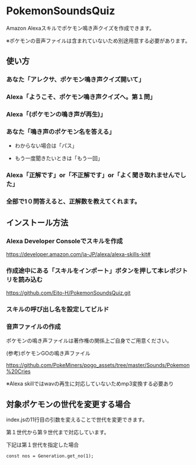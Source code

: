 # PokemonSoundsQuiz
Amazon Alexaスキルでポケモン鳴き声クイズを作成できます。

※ポケモンの音声ファイルは含まれていないため別途用意する必要があります。

## 使い方
### あなた「アレクサ、ポケモン鳴き声クイズ開いて」
### Alexa「ようこそ、ポケモン鳴き声クイズへ。第１問」
### Alexa「(ポケモンの鳴き声が再生)」
### あなた「鳴き声のポケモン名を答える」
- わからない場合は「パス」

- もう一度聞きたいときは「もう一回」
### Alexa「正解です」or「不正解です」or「よく聞き取れませんでした」
### 全部で1０問答えると、正解数を教えてくれます。 

## インストール方法
### Alexa Developer Consoleでスキルを作成
https://developer.amazon.com/ja-JP/alexa/alexa-skills-kit#

### 作成途中にある「スキルをインポート」ボタンを押して本レポジトリを読み込む
https://github.com/Eito-H/PokemonSoundsQuiz.git

### スキルの呼び出し名を設定してビルド

### 音声ファイルの作成
ポケモンの鳴き声ファイルは著作権の関係上ご自身でご用意ください。


(参考)ポケモンGOの鳴き声ファイル

https://github.com/PokeMiners/pogo_assets/tree/master/Sounds/Pokemon%20Cries

※Alexa skillではwavの再生に対応していないためmp3変換する必要あり

## 対象ポケモンの世代を変更する場合
index.jsの11行目の引数を変えることで世代を変更できます。

第１世代から第９世代まで対応しています。

下記は第１世代を指定した場合

``const nos = Generation.get_no(1);``
